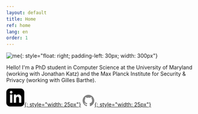 ```yaml
---
layout: default
title: Home
ref: home
lang: en
order: 1
---
```


![me](../../../files/pfp.jpg){: style="float: right; padding-left: 30px; width: 300px"}

Hello! I'm a PhD student in Computer Science at the University of Maryland (working with Jonathan Katz) and the Max Planck Institute for Security & Privacy (working with Gilles Barthe).

[![LinkedIn](files/icon-linkedin.svg "LinkedIn"){: style="width: 25px"}](https://www.linkedin.com/in/nglaeser/)
[![GitHub](files/icon-github.svg "GitHub"){: style="width: 25px"}](https://www.github.com/nglaeser/)
